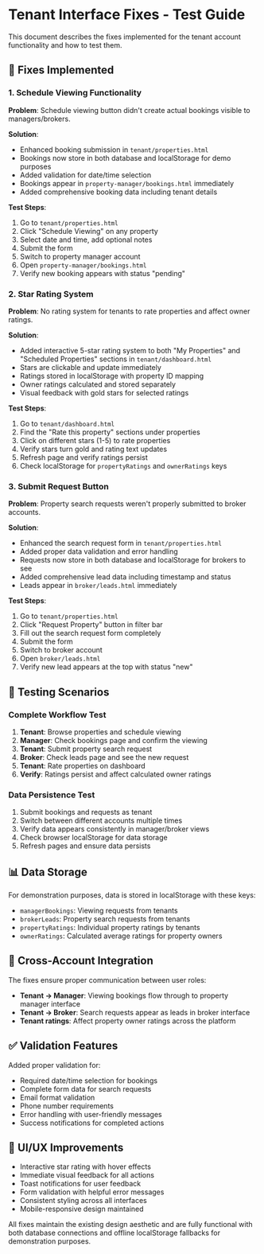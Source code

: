 # Tenant Interface Fixes - Test Guide

This document describes the fixes implemented for the tenant account functionality and how to test them.

## 🔧 Fixes Implemented

### 1. Schedule Viewing Functionality
**Problem**: Schedule viewing button didn't create actual bookings visible to managers/brokers.

**Solution**: 
- Enhanced booking submission in `tenant/properties.html`
- Bookings now store in both database and localStorage for demo purposes
- Added validation for date/time selection
- Bookings appear in `property-manager/bookings.html` immediately
- Added comprehensive booking data including tenant details

**Test Steps**:
1. Go to `tenant/properties.html`
2. Click "Schedule Viewing" on any property
3. Select date and time, add optional notes
4. Submit the form
5. Switch to property manager account
6. Open `property-manager/bookings.html` 
7. Verify new booking appears with status "pending"

### 2. Star Rating System
**Problem**: No rating system for tenants to rate properties and affect owner ratings.

**Solution**:
- Added interactive 5-star rating system to both "My Properties" and "Scheduled Properties" sections in `tenant/dashboard.html`
- Stars are clickable and update immediately
- Ratings stored in localStorage with property ID mapping
- Owner ratings calculated and stored separately
- Visual feedback with gold stars for selected ratings

**Test Steps**:
1. Go to `tenant/dashboard.html`
2. Find the "Rate this property" sections under properties
3. Click on different stars (1-5) to rate properties
4. Verify stars turn gold and rating text updates
5. Refresh page and verify ratings persist
6. Check localStorage for `propertyRatings` and `ownerRatings` keys

### 3. Submit Request Button
**Problem**: Property search requests weren't properly submitted to broker accounts.

**Solution**:
- Enhanced the search request form in `tenant/properties.html`
- Added proper data validation and error handling
- Requests now store in both database and localStorage for brokers to see
- Added comprehensive lead data including timestamp and status
- Leads appear in `broker/leads.html` immediately

**Test Steps**:
1. Go to `tenant/properties.html`
2. Click "Request Property" button in filter bar
3. Fill out the search request form completely
4. Submit the form
5. Switch to broker account
6. Open `broker/leads.html`
7. Verify new lead appears at the top with status "new"

## 🧪 Testing Scenarios

### Complete Workflow Test
1. **Tenant**: Browse properties and schedule viewing
2. **Manager**: Check bookings page and confirm the viewing
3. **Tenant**: Submit property search request
4. **Broker**: Check leads page and see the new request
5. **Tenant**: Rate properties on dashboard
6. **Verify**: Ratings persist and affect calculated owner ratings

### Data Persistence Test
1. Submit bookings and requests as tenant
2. Switch between different accounts multiple times
3. Verify data appears consistently in manager/broker views
4. Check browser localStorage for data storage
5. Refresh pages and ensure data persists

## 📊 Data Storage

For demonstration purposes, data is stored in localStorage with these keys:
- `managerBookings`: Viewing requests from tenants
- `brokerLeads`: Property search requests from tenants  
- `propertyRatings`: Individual property ratings by tenants
- `ownerRatings`: Calculated average ratings for property owners

## 🔗 Cross-Account Integration

The fixes ensure proper communication between user roles:
- **Tenant → Manager**: Viewing bookings flow through to property manager interface
- **Tenant → Broker**: Search requests appear as leads in broker interface
- **Tenant ratings**: Affect property owner ratings across the platform

## ✅ Validation Features

Added proper validation for:
- Required date/time selection for bookings
- Complete form data for search requests
- Email format validation
- Phone number requirements
- Error handling with user-friendly messages
- Success notifications for completed actions

## 🎨 UI/UX Improvements

- Interactive star rating with hover effects
- Immediate visual feedback for all actions
- Toast notifications for user feedback
- Form validation with helpful error messages
- Consistent styling across all interfaces
- Mobile-responsive design maintained

All fixes maintain the existing design aesthetic and are fully functional with both database connections and offline localStorage fallbacks for demonstration purposes.